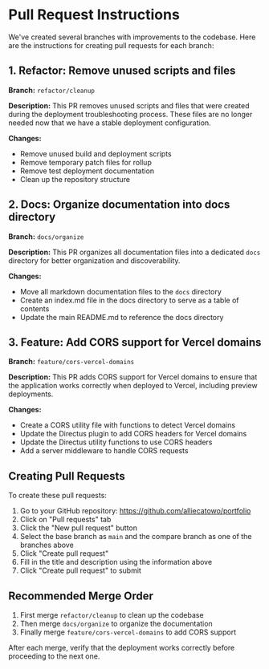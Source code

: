# Pull Request Instructions

We've created several branches with improvements to the codebase. Here are the instructions for creating pull requests for each branch:

## 1. Refactor: Remove unused scripts and files

**Branch:** `refactor/cleanup`

**Description:**
This PR removes unused scripts and files that were created during the deployment troubleshooting process. These files are no longer needed now that we have a stable deployment configuration.

**Changes:**
- Remove unused build and deployment scripts
- Remove temporary patch files for rollup
- Remove test deployment documentation
- Clean up the repository structure

## 2. Docs: Organize documentation into docs directory

**Branch:** `docs/organize`

**Description:**
This PR organizes all documentation files into a dedicated `docs` directory for better organization and discoverability.

**Changes:**
- Move all markdown documentation files to the `docs` directory
- Create an index.md file in the docs directory to serve as a table of contents
- Update the main README.md to reference the docs directory

## 3. Feature: Add CORS support for Vercel domains

**Branch:** `feature/cors-vercel-domains`

**Description:**
This PR adds CORS support for Vercel domains to ensure that the application works correctly when deployed to Vercel, including preview deployments.

**Changes:**
- Create a CORS utility file with functions to detect Vercel domains
- Update the Directus plugin to add CORS headers for Vercel domains
- Update the Directus utility functions to use CORS headers
- Add a server middleware to handle CORS requests

## Creating Pull Requests

To create these pull requests:

1. Go to your GitHub repository: https://github.com/alliecatowo/portfolio
2. Click on "Pull requests" tab
3. Click the "New pull request" button
4. Select the base branch as `main` and the compare branch as one of the branches above
5. Click "Create pull request"
6. Fill in the title and description using the information above
7. Click "Create pull request" to submit

## Recommended Merge Order

1. First merge `refactor/cleanup` to clean up the codebase
2. Then merge `docs/organize` to organize the documentation
3. Finally merge `feature/cors-vercel-domains` to add CORS support

After each merge, verify that the deployment works correctly before proceeding to the next one. 